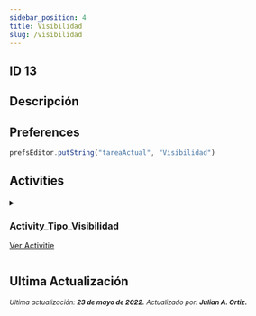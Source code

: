 ```yaml
---
sidebar_position: 4
title: Visibilidad
slug: /visibilidad
---
```


## ID 13

## Descripción

## Preferences

```js
prefsEditor.putString("tareaActual", "Visibilidad")
```

## Activities

<details>
<summary>
<div class="title-activitie">

### Activity_Tipo_Visibilidad
[Ver Activitie](../activities/Activity_Tipo_Visibilidad.md)
</div>
</summary>

La **```Activity_Tipo_Visibilidad```** tiene la siguiente activitie:
<details>
<summary>
<div class="title-activitie">

#### Activity_Categorias_Visibilidad
[Ver Activitie](../activities/Activity_Categorias_Visibilidad.md)
</div>
</summary>
</details>
</details>

## Ultima Actualización

<div class="ultima-actualizacion">
  <small>
    <i>
      Ultima actualización:
      <b> 23 de mayo de 2022.</b>
    </i>
  </small>

  <small>
    <i>
      Actualizado por:
      <b> Julian A. Ortiz.</b>
    </i>
  </small>
</div>